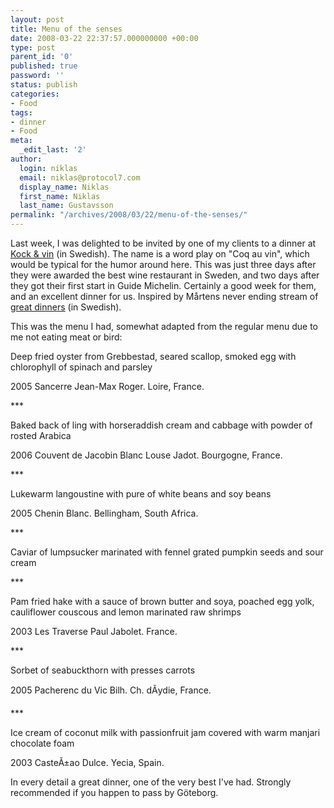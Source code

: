 ```yaml
---
layout: post
title: Menu of the senses
date: 2008-03-22 22:37:57.000000000 +00:00
type: post
parent_id: '0'
published: true
password: ''
status: publish
categories:
- Food
tags:
- dinner
- Food
meta:
  _edit_last: '2'
author:
  login: niklas
  email: niklas@protocol7.com
  display_name: Niklas
  first_name: Niklas
  last_name: Gustavsson
permalink: "/archives/2008/03/22/menu-of-the-senses/"
---
```

Last week, I was delighted to be invited by one of my clients to a dinner at [Kock & vin](http://www.kockvin.se/valkommen.htm) (in Swedish). The name is a word play on "Coq au vin", which would be typical for the humor around here. This was just three days after they were awarded the best wine restaurant in Sweden, and two days after they got their first start in Guide Michelin. Certainly a good week for them, and an excellent dinner for us. Inspired by Mårtens never ending stream of [great dinners](http://marten.gustafson.pp.se/matjournalen/) (in Swedish).

This was the menu I had, somewhat adapted from the regular menu due to me not eating meat or bird:

Deep fried oyster from Grebbestad, seared scallop, smoked egg with chlorophyll of spinach and parsley

2005 Sancerre Jean-Max Roger. Loire, France.

\*\*\*

Baked back of ling with horseraddish cream and cabbage with powder of rosted Arabica

2006 Couvent de Jacobin Blanc Louse Jadot. Bourgogne, France.

\*\*\*

Lukewarm langoustine with pure of white beans and soy beans

2005 Chenin Blanc. Bellingham, South Africa.

\*\*\*

Caviar of lumpsucker marinated with fennel grated pumpkin seeds and sour cream

\*\*\*

Pam fried hake with a sauce of brown butter and soya, poached egg yolk, cauliflower couscous and lemon marinated raw shrimps

2003 Les Traverse Paul Jabolet. France.

\*\*\*

Sorbet of seabuckthorn with presses carrots

2005 Pacherenc du Vic Bilh. Ch. dÃydie, France.

\*\*\*

Ice cream of coconut milk with passionfruit jam covered with warm manjari chocolate foam

2003 CasteÃ±ao Dulce. Yecia, Spain.

In every detail a great dinner, one of the very best I've had. Strongly recommended if you happen to pass by Göteborg.

